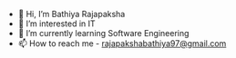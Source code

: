 - 👋 Hi, I’m Bathiya Rajapaksha
- 👀 I’m interested in IT
- 🌱 I’m currently learning Software Engineering 
- 📫 How to reach me - rajapakshabathiya97@gmail.com

<!---
bathiyabp97/bathiyabp97 is a ✨ special ✨ repository because its `README.md` (this file) appears on your GitHub profile.
You can click the Preview link to take a look at your changes.
--->
